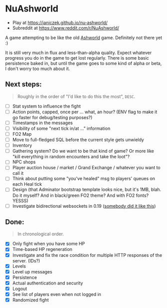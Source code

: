 # NuAshworld

* Play at https://janiczek.github.io/nu-ashworld/
* Subreddit at https://www.reddit.com/r/NuAshworld/

A game attempting to be like the old [Ashworld](http://web.archive.org/web/20090312000154/http://ashworld.webd.pl:80/index.php?strona=7) game. Definitely not there yet :)

It is still very much in flux and less-than-alpha quality. Expect whatever progress you do in the game to get lost regularly. There is some basic persistence baked in, but until the game goes to some kind of alpha or beta, I don't worry too much about it.

## Next steps:

> Roughly in the order of "I'd like to do this the most", `DESC`.

- [ ] Stat system to influence the fight
- [ ] Action points, capped, once per ... what, an hour? (ENV flag to make it go faster for debug/testing purposes?)
- [ ] Timestamps in the messages
- [ ] Visibility of some "next tick in/at ..." information
- [ ] FO2 Map
- [ ] Move to full-fledged SQL before the current style gets unwieldy
- [ ] Inventory
- [ ] Gathering system? Do we want to be that kind of game? Or more like "kill everything in random encounters and take the loot"?
- [ ] NPC shops
- [ ] Player auction house / market / Grand Exchange / whatever you want to call it
- [ ] Think about putting some "you've healed" msg to players' queues on each Heal tick
- [ ] Design (that Adminator bootstrap template looks nice, but it's 1MB, blah. Do it myself? And in black/green FO2 theme? And with FO2 fonts? YESSS)
- [ ] Investigate bidirectional websockets in 0.19 ([somebody did it like this](https://github.com/danneu/elm-mmo))

## Done:

> In chronological order.

- [x] Only fight when you have some HP
- [x] Time-based HP regeneration
- [x] Investigate and fix the race condition for multiple HTTP responses of the server. (IDs?)
- [x] Levels
- [x] Level up messages
- [x] Persistence
- [x] Actual authentication and security
- [x] Logout
- [x] See list of players even when not logged in
- [x] Randomized fight
